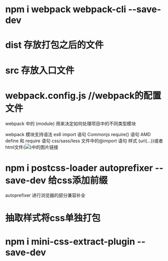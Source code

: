 # npm i webpack webpack-cli --save-dev

# dist 存放打包之后的文件

# src 存放入口文件

# webpack.config.js //webpack的配置文件

webpack 中的 (module) 用来决定如何处理项目中的不同类型模块

webpack 模块支持语法
 es6 import 语句
 Commonjs require() 语句
 AMD define 和 require 语句
 css/sass/less 文件中的@import 语句
 样式 (url(...))或者 html文件(<img src="...">)中的图片链接

# npm i postcss-loader autoprefixer --save-dev 给css添加前缀

autoprefixer 进行浏览器的部分兼容补全


# 抽取样式将css单独打包
# npm i mini-css-extract-plugin --save-dev